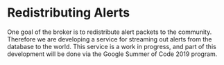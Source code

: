 # Redistributing Alerts

One goal of the broker is to redistribute alert packets to the community. Therefore we are developing a service for streaming out alerts from the database to the world. This service is a work in progress, and part of this development will be done via the Google Summer of Code 2019 program.
